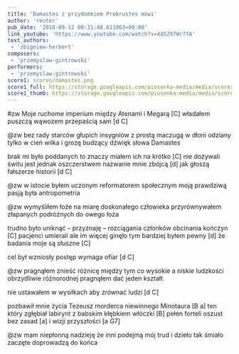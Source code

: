 ```yaml
---
title: 'Damastes z przydomkiem Prokrustes mówi'
author: 'reuter'
pub_date: '2018-09-12 00:31:48.611063+00:00'
link_youtube: 'https://www.youtube.com/watch?v=XdS297Wr7fA'
text_authors:
 - 'zbigniew-herbert'
composers:
 - 'przemyslaw-gintrowski'
performers:
 - 'przemyslaw-gintrowski'
score1: scores/damastes.png
score1_full: https://storage.googleapis.com/piosenka-media/media/scores/damastes.png
score1_thumb: https://storage.googleapis.com/piosenka-media/media/scores/damastes.png.180x0_q85_upscale.png
---
```


#zw
Moje ruchome imperium między Atenami i Megarą [C]
władałem puszczą wąwozem przepaścią sam [d C]

@zw
bez rady starców głupich insygniów z prostą maczugą w dłoni
odziany tylko w cień wilka i grozę budzący dźwięk słowa Damastes

brak mi było poddanych to znaczy miałem ich na krótko [C]
nie dożywali świtu jest jednak oszczerstwem nazwanie mnie zbójcą [d]
jak głoszą fałszerze historii [d C]

@zw
w istocie byłem uczonym reformatorem społecznym
moją prawdziwą pasją była antropometria 

@zw
wymyśliłem łoże na miarę doskonałego człowieka
przyrównywałem złapanych podróżnych do owego łoża

trudno było uniknąć – przyznaję – rozciągania członków obcinania kończyn [C]
pacjenci umierali ale im więcej ginęło tym bardziej byłem pewny [d]
że badania moje są słuszne [C]

cel był wzniosły postęp wymaga ofiar [d C]

@zw
pragnąłem znieść różnicę między tym co wysokie a niskie
ludzkości obrzydliwie różnorodnej pragnąłem dać jeden kształt

nie ustawałem w wysiłkach aby zrównać ludzi [d C]

pozbawił mnie życia Tezeusz morderca niewinnego Minotaura [B a]
ten który zgłębiał labirynt z babskim kłębkiem włóczki [B]
pełen forteli oszust bez zasad [a]
i wizji przyszłości [a G7]

@zw
mam niepłonną nadzieję że inni podejmą mój trud
i dzieło tak śmiało zaczęte doprowadzą do końca